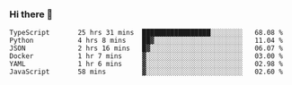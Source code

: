 ### Hi there 👋

<!--START_SECTION:waka-->

```text
TypeScript       25 hrs 31 mins  █████████████████░░░░░░░░   68.08 %
Python           4 hrs 8 mins    ██▓░░░░░░░░░░░░░░░░░░░░░░   11.04 %
JSON             2 hrs 16 mins   █▓░░░░░░░░░░░░░░░░░░░░░░░   06.07 %
Docker           1 hr 7 mins     ▓░░░░░░░░░░░░░░░░░░░░░░░░   03.00 %
YAML             1 hr 6 mins     ▓░░░░░░░░░░░░░░░░░░░░░░░░   02.98 %
JavaScript       58 mins         ▓░░░░░░░░░░░░░░░░░░░░░░░░   02.60 %
```

<!--END_SECTION:waka-->

<!--
**arlenxuzj/arlenxuzj** is a ✨ _special_ ✨ repository because its `README.md` (this file) appears on your GitHub profile.

Here are some ideas to get you started:

- 🔭 I’m currently working on ...
- 🌱 I’m currently learning ...
- 👯 I’m looking to collaborate on ...
- 🤔 I’m looking for help with ...
- 💬 Ask me about ...
- 📫 How to reach me: ...
- 😄 Pronouns: ...
- ⚡ Fun fact: ...
-->
